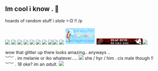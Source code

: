 ## Im cool i know . 🐇

hoards of random stuff i *stole* >:D !! /p

![](https://camo.githubusercontent.com/ee97a48c7b33ec885fe78c543836323c0b7c886af2ca4634a515c50aa87153b7/68747470733a2f2f66696c65732e636174626f782e6d6f652f7933313874722e676966) ![](https://camo.githubusercontent.com/0bf1a4bf37e8cc1c019a4fe6441c72097d5624bbc3691c48cd621d3ebbcf4f73/68747470733a2f2f66696c65732e636174626f782e6d6f652f6869386832782e676966)  ![](https://camo.githubusercontent.com/8f2f841aa2b3467065884821a12d64fc5242a043928f3ee7480f98bd6632e1eb/68747470733a2f2f6c61626f7261746f72792e6e656f6369746965732e6f72672f7374616d70732f626c75652f312e676966) ![](https://camo.githubusercontent.com/cbbda14f71e57cc6897740c1cb73134cbdfd4afa53978cf0f5a48fec8d208db0/68747470733a2f2f63696e6e692e6e65742f696d616765732f7765622f7374616d702f7374616e702e706e67) ![](https://camo.githubusercontent.com/f7f65a0a4e21c264c5db8f2a56cf014cd242cfcbe039ae3dd6a36acc0721777b/68747470733a2f2f61647269616e73626c696e6b6965636f6c6c656374696f6e2e6e656f6369746965732e6f72672f7374616d70732f61332e676966) ![](https://camo.githubusercontent.com/6b9f595215b551ade2570157effa6e0d64b7c3778e6d8e699489488fb312956c/68747470733a2f2f66696c65732e636174626f782e6d6f652f7172317634622e706e67) ![](https://camo.githubusercontent.com/45fb9b6c7db59a2ca147430372b009750899ad3fd4dfb06fbd068bee04d97c8c/68747470733a2f2f66696c65732e636174626f782e6d6f652f716e6d6b36642e676966) ![](https://camo.githubusercontent.com/f7f65a0a4e21c264c5db8f2a56cf014cd242cfcbe039ae3dd6a36acc0721777b/68747470733a2f2f61647269616e73626c696e6b6965636f6c6c656374696f6e2e6e656f6369746965732e6f72672f7374616d70732f61332e676966)![](https://camo.githubusercontent.com/e7209879e81d0899ffc09fad0b79bfa9ef5426a40389d2990ff7d81c43cab861/68747470733a2f2f706978656c7361666172692e6e656f6369746965732e6f72672f7374616d70732f6e6f6e6f6e6f6e6f2e676966) ![](https://camo.githubusercontent.com/d61f5ed9e2f7db1b84c31043c0b1fb41e6fb1d9ab77acdbdecf448184d3c80bd/68747470733a2f2f706978656c7361666172692e6e656f6369746965732e6f72672f7374616d70732f7261696e626f776b616f6d6f6a692e706e67) ![](https://github.com/kkaleidoskull/kkaleidoskull/blob/main/20.gif) ![](https://github.com/kkaleidoskull/kkaleidoskull/blob/main/dd.gif)![](https://camo.githubusercontent.com/ec2a87e5f2b1a8e9e33f607a67dd1a6b74f8e0dcc8819e4040cffa53110c7bb1/68747470733a2f2f626973637569742e6372642e636f2f6173736574732f696d616765732f67616c6c65727938352f35396266353633632e6769663f763d63633163366466612e676966) 


wow that glitter up there looks amazing.. anyways ..  
︶︶ . im melanie or iko whatever..... ![](https://camo.githubusercontent.com/52e3d44c1c490640a78c7263ea7e37d801cce0a374e233da462dddec21079713/68747470733a2f2f692e6962622e636f2f66597844676331542f77696e67322e676966) 
she / hyr / him . cis male though !!  ︶︶ . *18* oke? im an *adult.* <img src="https://camo.githubusercontent.com/f38d1db15540bd0b7c641441986f5c6b486ea79e8d7f4918af74364259b62f10/68747470733a2f2f692e6962622e636f2f7057527271666d2f494d472d373936332e676966" style="width:100px;"/>
            
